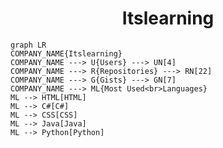 <h1 align="center">Itslearning</h1>

```mermaid
graph LR
COMPANY_NAME{Itslearning}
COMPANY_NAME ---> U{Users} ---> UN[4]
COMPANY_NAME ---> R{Repositories} ---> RN[22]
COMPANY_NAME ---> G{Gists} ---> GN[7]
COMPANY_NAME ---> ML{Most Used<br>Languages}
ML --> HTML[HTML]
ML --> C#[C#]
ML --> CSS[CSS]
ML --> Java[Java]
ML --> Python[Python]
```
